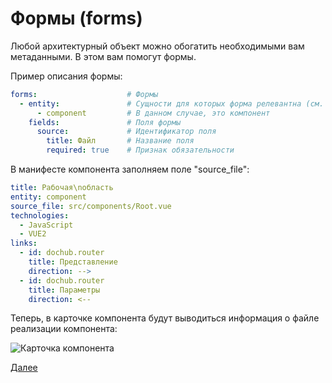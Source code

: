 # Формы (forms)

Любой архитектурный объект можно обогатить необходимыми вам метаданными. В этом вам помогут формы.

Пример описания формы:
```yaml
forms:                    # Формы
  - entity:               # Сущности для которых форма релевантна (см. PlantUML)
      - component         # В данном случае, это компонент
    fields:               # Поля формы
      source:             # Идентификатор поля
        title: Файл       # Название поля
        required: true    # Признак обязательности 
```

В манифесте компонента заполняем поле "source_file":
```yaml
title: Рабочая\nобласть
entity: component
source_file: src/components/Root.vue
technologies:
  - JavaScript
  - VUE2
links:
  - id: dochub.router
    title: Представление
    direction: -->
  - id: dochub.router
    title: Параметры
    direction: <--
```

Теперь, в карточке компонента будут выводиться информация о файле реализации компонента:

![Карточка компонента](@component/dochub.front.spa.workspace) 


[Далее](/docs/dochub.radar)
